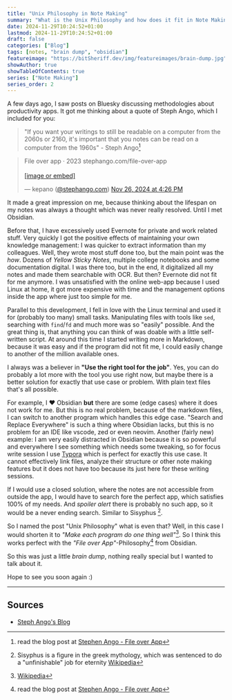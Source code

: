 ```yaml
---
title: "Unix Philosophy in Note Making"
summary: "What is the Unix Philosophy and how does it fit in Note Making?"
date: 2024-11-29T10:24:52+01:00
lastmod: 2024-11-29T10:24:52+01:00
draft: false
categories: ["Blog"]
tags: [notes, "brain dump", "obsidian"]
featureimage: "https://bitSheriff.dev/img/featureimages/brain-dump.jpg" # add external links as feature image
showAuthor: true
showTableOfContents: true
series: ["Note Making"]
series_order: 2
---
```


A few days ago, I saw posts on Bluesky discussing methodologies about productivity apps. It got me thinking about a quote of Steph Ango, which I included for you:

> "If you want your writings to still be readable on a computer from the 2060s or 2160, it's important that you notes can be read on a computer from the 1960s" - Steph Ango[^file-over-app]

<blockquote class="bluesky-embed" data-bluesky-uri="at://did:plc:4pklmqyj4mew3wftz7edg4fy/app.bsky.feed.post/3lbudwadkyc2q" data-bluesky-cid="bafyreiapwieiwprxd4o674ycq4yam3dx3vsx3yrzfl24jih67tekxvfxfy"><p lang="en">File over app · 2023 
stephango.com/file-over-app<br><br><a href="https://bsky.app/profile/did:plc:4pklmqyj4mew3wftz7edg4fy/post/3lbudwadkyc2q?ref_src=embed">[image or embed]</a></p>&mdash; kepano (<a href="https://bsky.app/profile/did:plc:4pklmqyj4mew3wftz7edg4fy?ref_src=embed">@stephango.com</a>) <a href="https://bsky.app/profile/did:plc:4pklmqyj4mew3wftz7edg4fy/post/3lbudwadkyc2q?ref_src=embed">Nov 26, 2024 at 4:26 PM</a></blockquote><script async src="https://embed.bsky.app/static/embed.js" charset="utf-8"></script>

It made a great impression on me, because thinking about the lifespan on my notes was always a thought which was never really resolved. Until I met Obsidian.

Before that, I have excessively used Evernote for private and work related stuff. Very quickly I got the positive effects of maintaining your own knowledge management: I was quicker to extract information than my colleagues. Well, they wrote most stuff done too, but the main point was the _how_. Dozens of _Yellow Sticky Notes_, multiple college notebooks and some documentation digital. I was there too, but in the end, it digitalized all my notes and made them searchable with OCR. But then? Evernote did not fit for me anymore. I was unsatisfied with the online web-app because I used Linux at home, it got more expensive with time and the management options inside the app where just too simple for me.

Parallel to this development, I fell in love with the Linux terminal and used it for (probably too many) small tasks. Manipulating files with tools like `sed`, searching with `find`/`fd` and much more was so "easily" possible. And the great thing is, that anything you can think of was doable with a little self-written script. At around this time I started writing more in Markdown, because it was easy and if the program did not fit me, I could easily change to another of the million available ones.

I always was a believer in **"Use the right tool for the job"**. Yes, you can do probably a lot more with the tool you use right now, but maybe there is a better solution for exactly that use case or problem. With plain text files that's all possible.

For example, I ♥️ Obsidian **but** there are some (edge cases) where it does not work for me. But this is no real problem, because of the markdown files, I can switch to another program which handles this edge case. "Search and Replace Everywhere" is such a thing where Obsidian lacks, but this is no problem for an IDE like vscode, zed or even neovim. Another (fairly new) example: I am very easily distracted in Obsidian because it is so powerful and everywhere I see something which needs some tweaking, so for focus write session I use [Typora](https://typora.io) which is perfect for exactly this use case. It cannot effectively link files, analyze their structure or other note making features but it does not have too because its just here for these writing sessions.

If I would use a closed solution, where the notes are not accessible from outside the app, I would have to search fore the perfect app, which satisfies 100% of my needs. And _spoiler alert_ there is probably no such app, so it would be a never ending search. Similar to Sisyphus [^sisyphus].

So I named the post "Unix Philosophy" what is even that? Well, in this case I would shorten it to _"Make each program do one thing well"_[^unix-phil]. So I think this works perfect with the _"File over App"_-Philosophy[^file-over-app] from Obsidian.

So this was just a little _brain dump_, nothing really special but I wanted to talk about it.

Hope to see you soon again :)

---

## Sources

-   [Steph Ango's Blog](https://stephango.com/)

[^file-over-app]: read the blog post at [Stephen Ango - File over App](https://stephango.com/file-over-app)
[^sisyphus]: Sisyphus is a figure in the greek mythology, which was sentenced to do a "unfinishable" job for eternity [Wikipedia](https://en.wikipedia.org/wiki/Sisyphus)
[^unix-phil]: [Wikipedia](https://en.wikipedia.org/wiki/Unix_philosophy)
